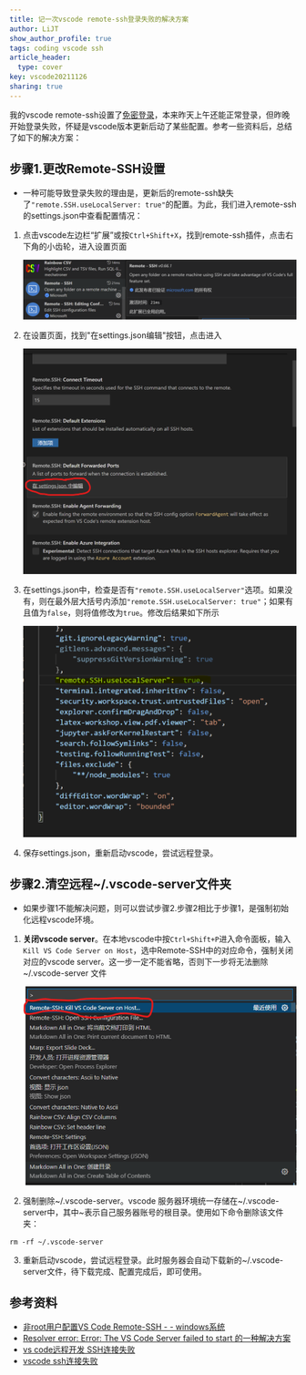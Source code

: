 ```yaml
---
title: 记一次vscode remote-ssh登录失败的解决方案
author: LiJT
show_author_profile: true
tags: coding vscode ssh
article_header:
  type: cover
key: vscode20211126
sharing: true
---
```


我的vscode remote-ssh设置了[免密登录](https://www.jianshu.com/p/32aa2fa936bb)，本来昨天上午还能正常登录，但昨晚开始登录失败，怀疑是vscode版本更新后动了某些配置。参考一些资料后，总结了如下的解决方案：

## 步骤1.更改Remote-SSH设置
- 一种可能导致登录失败的理由是，更新后的remote-ssh缺失了`"remote.SSH.useLocalServer: true"`的配置。为此，我们进入remote-ssh的settings.json中查看配置情况：
1. 点击vscode左边栏“扩展”或按`Ctrl+Shift+X`，找到remote-ssh插件，点击右下角的小齿轮，进入设置页面
   
   ![1](/images/2021112601.png)
2. 在设置页面，找到"在settings.json编辑"按钮，点击进入
   
   ![2](/images/2021112602.png)
3. 在settings.json中，检查是否有`"remote.SSH.useLocalServer"`选项。如果没有，则在最外层大括号内添加`"remote.SSH.useLocalServer: true"`；如果有且值为`false`，则将值修改为`true`。修改后结果如下所示
   
   ![3](/images/2021112603.png)
4. 保存settings.json，重新启动vscode，尝试远程登录。

## 步骤2.清空远程~/.vscode-server文件夹
- 如果步骤1不能解决问题，则可以尝试步骤2.步骤2相比于步骤1，是强制初始化远程vscode环境。

1. __关闭vscode server__。在本地vscode中按`Ctrl+Shift+P`进入命令面板，输入`Kill VS Code Server on Host`，选中Remote-SSH中的对应命令，强制关闭对应的vscode server。这一步一定不能省略，否则下一步将无法删除 ~/.vscode-server 文件
   
   ![4](/images/2021112604.png)
2. 强制删除~/.vscode-server。vscode 服务器环境统一存储在~/.vscode-server中，其中~表示自己服务器账号的根目录。使用如下命令删除该文件夹：
```
rm -rf ~/.vscode-server
```
3. 重新启动vscode，尝试远程登录。此时服务器会自动下载新的~/.vscode-server文件，待下载完成、配置完成后，即可使用。

## 参考资料
- [非root用户配置VS Code Remote-SSH - - windows系统](https://www.jianshu.com/p/32aa2fa936bb)
- [Resolver error: Error: The VS Code Server failed to start 的一种解决方案](https://www.cnblogs.com/springwind2006/p/14311454.html)
- [vs code远程开发 SSH连接失败](https://blog.csdn.net/weilin731/article/details/119778478)
- [vscode ssh连接失败](https://blog.csdn.net/myWorld001/article/details/119443079?spm=1001.2101.3001.6650.1&utm_medium=distribute.pc_relevant.none-task-blog-2%7Edefault%7ECTRLIST%7Edefault-1.no_search_link&depth_1-utm_source=distribute.pc_relevant.none-task-blog-2%7Edefault%7ECTRLIST%7Edefault-1.no_search_link)
<!--more-->